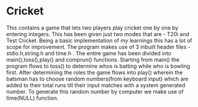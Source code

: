# Cricket
This contains a game that lets two players play cricket one by one by entering integers. This has been given just two modes that are - T20i and Test Cricket. Being a basic implementation of my learnings this has a lot of scope for improvement.
The program makes use of 3 inbuilt header files - stdio.h,string.h and time.h .
The entire game has been divided into main(),toss(),play() and comprun() functions.
Starting from main() the program flows to toss() to determine whos is batting while who is bowling first. After determining the roles the game flows into play() wherein the batsman has to choose random numbers(from keyboard input) which are added to their total runs till their input matches with a system generated number. To generate this random number by computer we make use of time(NULL) function.
